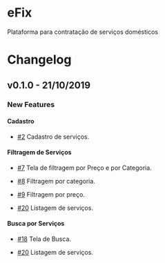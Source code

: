 # eFix
Plataforma para contratação de serviços domésticos

<h1>Changelog</h1>
<h2>v0.1.0 - 21/10/2019</h2>

<h3>New Features</h3>

<h4>Cadastro</h4>

 - [#2](https://github.com/ES2-UFPI/eFix/issues/2) Cadastro de serviços.

<h4>Filtragem de Serviços</h4>

- [#7](https://github.com/ES2-UFPI/eFix/issues/7) Tela de filtragem por Preço e por Categoria.

- [#8](https://github.com/ES2-UFPI/eFix/issues/8) Filtragem por categoria.

- [#9](https://github.com/ES2-UFPI/eFix/issues/9) Filtragem por preço.
   
- [#20](https://github.com/ES2-UFPI/eFix/issues/20) Listagem de serviços. 

 <h4> Busca por Serviços </h4>
 
- [#18](https://github.com/ES2-UFPI/eFix/issues/18) Tela de Busca.

- [#20](https://github.com/ES2-UFPI/eFix/issues/20) Listagem de serviços. 
